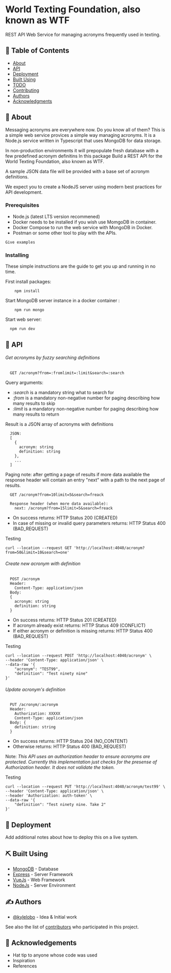 # World Texting Foundation, also known as WTF

<p>
REST API Web Service for managing acronyms frequently used in texting.
</p>

## 📝 Table of Contents

- [About](#about)
- [API](#api)
- [Deployment](#deployment)
- [Built Using](#built_using)
- [TODO](../TODO.md)
- [Contributing](../CONTRIBUTING.md)
- [Authors](#authors)
- [Acknowledgments](#acknowledgement)

## 🧐 About <a name = "about"></a>

Messaging acronyms are everywhere now. Do you know all of them?
This is a simple web service provices a simple way managing acronyms.
It is a Node.js service written in Typescript that uses MongoDB for data storage.

In non-production environments it will prepopulate fresh database with a few predefined
acronym definitins In this package 
Build a REST API for the World Texting Foundation, also known as WTF.

A sample JSON data file will be provided with a base set of acronym definitions.

We expect you to create a NodeJS server using modern best practices for API development.

### Prerequisites

  - Node.js (latest LTS version recommened)
  - Docker needs to be installed if you wish use MomgoDB in container.
  - Docker Compose to run the web service with MongoDB in Docker.
  - Postman or some other tool to play with the APIs.

```
Give examples
```

### Installing

These simple instructions are the guide to get you up and running in no time.

First install packages:
```
	npm install
```

Start MongoDB server instance in a docker container :
```
	npm run mongo
```

Start web server:
```
  npm run dev
```

## 🎈 API <a name="api"></a>

###### Get acronyms by *fuzzy* searching definitions
```
  GET /acronym?from=:fromlimit=:limit&search=:search
```
Query arguments:
- *:search* is a mandatory string what to search for
- *:from* is a mandatory non-negative number for paging describing how many results to skip
- *:limit* is a mandatory non-negative number for paging  describing how many results to return

Result is a JSON array of acronyms with definitions
```
  JSON:
  [
    {
      acronym: string
      definition: string
    },
    ...
  ]
```
Paging note: after getting a page of results if more data available the response header will contain an entry "next" with a path to the next page of results.
```
  GET /acronym?from=10limit=5&search=freack
  
  Response header (when more data available):
    next: /acronym?from=15limit=5&search=freack
```
- On success returns: HTTP Status 200 (CREATED)
- In case of missing or invalid query parameters returns: HTTP Status 400 (BAD_REQUEST)

Testing
```
curl --location --request GET 'http://localhost:4040/acronym?from=50&limit=10&search=one'
```

###### Create new acronym with definition
```
  POST /acronym
  Header:
    Content-Type: application/json
  Body:
  {
    acronym: string
    definition: string
  }
```
- On success returns: HTTP Status 201 (CREATED)
- If acronym already exist returns: HTTP Status 409 (CONFLICT)
- If either acronym or definition is missing returns: HTTP Status 400 (BAD_REQUEST)

Testing
```
curl --location --request POST 'http://localhost:4040/acronym' \
--header 'Content-Type: application/json' \
--data-raw '{
	"acronym": "TEST99",
    "definition": "Test ninety nine"
}'
```


###### Update acronym's definition</i>
```
  PUT /acronym/:acronym
  Header:
    Authorization: XXXXX
    Content-Type: application/json
  Body: {
    definition: string
  }
```
- On success returns: HTTP Status 204 (NO_CONTENT)
- Otherwise returns: HTTP Status 400 (BAD_REQUEST)

Note: *This API uses an authorization header to ensure acronyms are protected.  Currently this implementation just checks for the presense of Authorization header. It does not validate the token.*

Testing
```
curl --location --request PUT 'http://localhost:4040/acronym/test99' \
--header 'Content-Type: application/json' \
--header 'Authorization: auth-token' \
--data-raw '{
    "definition": "Test ninety nine. Take 2"
}'
```


## 🚀 Deployment <a name = "deployment"></a>

Add additional notes about how to deploy this on a live system.

## ⛏️ Built Using <a name = "built_using"></a>

- [MongoDB](https://www.mongodb.com/) - Database
- [Express](https://expressjs.com/) - Server Framework
- [VueJs](https://vuejs.org/) - Web Framework
- [NodeJs](https://nodejs.org/en/) - Server Environment

## ✍️ Authors <a name = "authors"></a>

- [@kylelobo](https://github.com/kylelobo) - Idea & Initial work

See also the list of [contributors](https://github.com/kylelobo/The-Documentation-Compendium/contributors) who participated in this project.

## 🎉 Acknowledgements <a name = "acknowledgement"></a>

- Hat tip to anyone whose code was used
- Inspiration
- References
